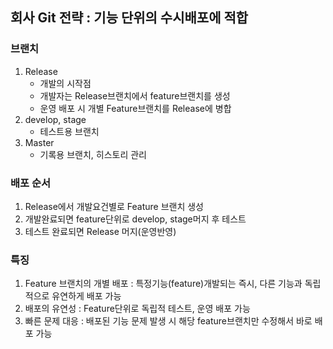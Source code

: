 ## 회사 Git 전략 : 기능 단위의 수시배포에 적합

### 브랜치
1. Release 
    - 개발의 시작점
    - 개발자는 Release브랜치에서 feature브랜치를 생성
    - 운영 배포 시 개별 Feature브랜치를 Release에 병합
2. develop, stage
    - 테스트용 브랜치
3. Master
    - 기록용 브랜치, 히스토리 관리

### 배포 순서
1. Release에서 개발요건별로 Feature 브랜치 생성
2. 개발완료되면 feature단위로 develop, stage머지 후 테스트
3. 테스트 완료되면 Release 머지(운영반영)

### 특징
1. Feature 브랜치의 개별 배포 : 특정기능(feature)개발되는 즉시, 다른 기능과 독립적으로 유연하게 배포 가능
2. 배포의 유연성 : Feature단위로 독립적 테스트, 운영 배포 가능
3. 빠른 문제 대응 : 배포된 기능 문제 발생 시 해당 feature브랜치만 수정해서 바로 배포 가능

